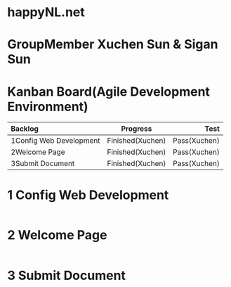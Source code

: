 # happyNL.net 


# GroupMember Xuchen Sun & Sigan Sun

# Kanban Board(Agile Development Environment)
| Backlog | Progress | Test |
|      :---   |     :---:      |          ---: |
| 1Config Web Development   | Finished(Xuchen)     | Pass(Xuchen)    |
| 2Welcome Page     | Finished(Xuchen)       | Pass(Xuchen)      |
| 3Submit Document     | Finished(Xuchen)       | Pass(Xuchen)      |


# 1 Config Web Development
![]()

# 2 Welcome Page 
![]()
# 3 Submit Document
![]()
